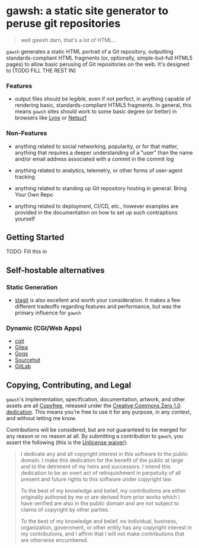 # gawsh: a static site generator to peruse git repositories

> well gawsh darn, that's a lot of HTML...

`gawsh` generates a static HTML portrait of a Git repository, outputting
standards-compliant HTML fragments (or, optionally, simple-but-full HTML5
pages) to allow basic perusing of Git repositories on the web. It's designed to
(TODO FILL THE REST IN)

### Features

- output files should be legible, even if not perfect, in anything capable of
  rendering basic, standards-compliant HTML5 fragments.  In general, this means
  `gawsh` sites should work to some basic degree (or better) in browsers like
  [Lynx](https://invisible-island.net/lynx/) or
  [Netsurf](https://www.netsurf-browser.org/)

### Non-Features

- anything related to social networking, popularity, or for that matter,
  anything that requires a deeper understanding of a "user" than the name
  and/or email address associated with a commit in the commit log

- anything related to analytics, telemetry, or other forms of user-agent
  tracking

- anything related to standing up Git repository hosting in general: Bring Your
  Own Repo

- anything related to deployment, CI/CD, etc., however examples are provided in
  the documentation on how to set up such contraptions yourself

## Getting Started

TODO: Fill this in

## Self-hostable alternatives

### Static Generation

- [stagit](https://codemadness.org/stagit.html) is also excellent and worth
  your consideration. It makes a few different tradeoffs regarding features and
  performance, but was the primary influence for `gawsh`

### Dynamic (CGI/Web Apps)

- [cgit](https://git.zx2c4.com/cgit/)
- [Gitea](https://gitea.com/)
- [Gogs](https://gogs.io/)
- [Sourcehut](https://sourcehut.org/)
- [GitLab](https://gitlab.com/)

## Copying, Contributing, and Legal

`gawsh`'s implementation, specification, documentation, artwork, and other
assets are all [Copyfree](http://copyfree.org/), released under the [Creative
Commons Zero 1.0
dedication](https://creativecommons.org/publicdomain/zero/1.0/). This means
you're free to use it for any purpose, in any context, and without letting me
know.

Contributions will be considered, but are not guaranteed to be merged for any
reason or no reason at all. By submitting a contribution to `gawsh`, you assert
the following (this is the [Unlicense waiver](https://unlicense.org/WAIVER)):

> I dedicate any and all copyright interest in this software to the
> public domain. I make this dedication for the benefit of the public at
> large and to the detriment of my heirs and successors. I intend this
> dedication to be an overt act of relinquishment in perpetuity of all
> present and future rights to this software under copyright law.
>
> To the best of my knowledge and belief, my contributions are either
> originally authored by me or are derived from prior works which I have
> verified are also in the public domain and are not subject to claims
> of copyright by other parties.
>
> To the best of my knowledge and belief, no individual, business,
> organization, government, or other entity has any copyright interest
> in my contributions, and I affirm that I will not make contributions
> that are otherwise encumbered.
